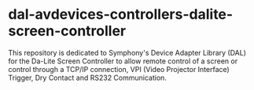 # dal-avdevices-controllers-dalite-screen-controller
This repository is dedicated to Symphony's Device Adapter Library (DAL) for the Da-Lite Screen Controller to allow remote control of a screen or control through a TCP/IP connection, VPI (Video Projector Interface) Trigger, Dry Contact and RS232 Communication.
